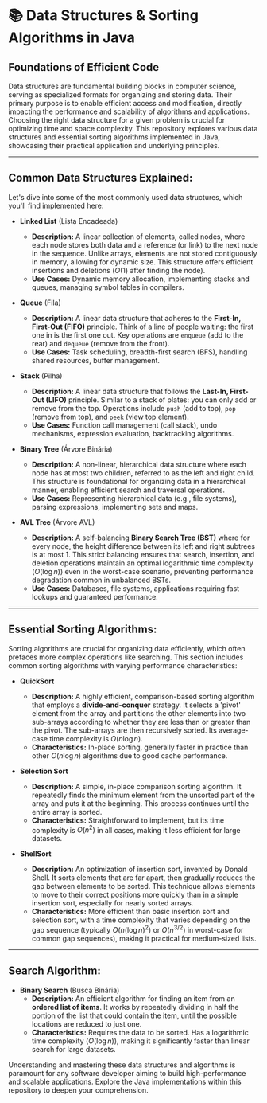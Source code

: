# 📚 Data Structures & Sorting Algorithms in Java

## Foundations of Efficient Code

Data structures are fundamental building blocks in computer science, serving as specialized formats for organizing and storing data. Their primary purpose is to enable efficient access and modification, directly impacting the performance and scalability of algorithms and applications. Choosing the right data structure for a given problem is crucial for optimizing time and space complexity. This repository explores various data structures and essential sorting algorithms implemented in Java, showcasing their practical application and underlying principles.

---

## Common Data Structures Explained:

Let's dive into some of the most commonly used data structures, which you'll find implemented here:

* **Linked List** (Lista Encadeada)
    * **Description:** A linear collection of elements, called nodes, where each node stores both data and a reference (or link) to the next node in the sequence. Unlike arrays, elements are not stored contiguously in memory, allowing for dynamic size. This structure offers efficient insertions and deletions ($O(1)$ after finding the node).
    * **Use Cases:** Dynamic memory allocation, implementing stacks and queues, managing symbol tables in compilers.

* **Queue** (Fila)
    * **Description:** A linear data structure that adheres to the **First-In, First-Out (FIFO)** principle. Think of a line of people waiting: the first one in is the first one out. Key operations are `enqueue` (add to the rear) and `dequeue` (remove from the front).
    * **Use Cases:** Task scheduling, breadth-first search (BFS), handling shared resources, buffer management.

* **Stack** (Pilha)
    * **Description:** A linear data structure that follows the **Last-In, First-Out (LIFO)** principle. Similar to a stack of plates: you can only add or remove from the top. Operations include `push` (add to top), `pop` (remove from top), and `peek` (view top element).
    * **Use Cases:** Function call management (call stack), undo mechanisms, expression evaluation, backtracking algorithms.

* **Binary Tree** (Árvore Binária)
    * **Description:** A non-linear, hierarchical data structure where each node has at most two children, referred to as the left and right child. This structure is foundational for organizing data in a hierarchical manner, enabling efficient search and traversal operations.
    * **Use Cases:** Representing hierarchical data (e.g., file systems), parsing expressions, implementing sets and maps.

* **AVL Tree** (Árvore AVL)
    * **Description:** A self-balancing **Binary Search Tree (BST)** where for every node, the height difference between its left and right subtrees is at most 1. This strict balancing ensures that search, insertion, and deletion operations maintain an optimal logarithmic time complexity ($O(\log n)$) even in the worst-case scenario, preventing performance degradation common in unbalanced BSTs.
    * **Use Cases:** Databases, file systems, applications requiring fast lookups and guaranteed performance.

---

## Essential Sorting Algorithms:

Sorting algorithms are crucial for organizing data efficiently, which often prefaces more complex operations like searching. This section includes common sorting algorithms with varying performance characteristics:

* **QuickSort**
    * **Description:** A highly efficient, comparison-based sorting algorithm that employs a **divide-and-conquer** strategy. It selects a 'pivot' element from the array and partitions the other elements into two sub-arrays according to whether they are less than or greater than the pivot. The sub-arrays are then recursively sorted. Its average-case time complexity is $O(n \log n)$.
    * **Characteristics:** In-place sorting, generally faster in practice than other $O(n \log n)$ algorithms due to good cache performance.

* **Selection Sort**
    * **Description:** A simple, in-place comparison sorting algorithm. It repeatedly finds the minimum element from the unsorted part of the array and puts it at the beginning. This process continues until the entire array is sorted.
    * **Characteristics:** Straightforward to implement, but its time complexity is $O(n^2)$ in all cases, making it less efficient for large datasets.

* **ShellSort**
    * **Description:** An optimization of insertion sort, invented by Donald Shell. It sorts elements that are far apart, then gradually reduces the gap between elements to be sorted. This technique allows elements to move to their correct positions more quickly than in a simple insertion sort, especially for nearly sorted arrays.
    * **Characteristics:** More efficient than basic insertion sort and selection sort, with a time complexity that varies depending on the gap sequence (typically $O(n (\log n)^2)$ or $O(n^{3/2})$ in worst-case for common gap sequences), making it practical for medium-sized lists.

---

## Search Algorithm:

* **Binary Search** (Busca Binária)
    * **Description:** An efficient algorithm for finding an item from an **ordered list of items**. It works by repeatedly dividing in half the portion of the list that could contain the item, until the possible locations are reduced to just one.
    * **Characteristics:** Requires the data to be sorted. Has a logarithmic time complexity ($O(\log n)$), making it significantly faster than linear search for large datasets.

Understanding and mastering these data structures and algorithms is paramount for any software developer aiming to build high-performance and scalable applications. Explore the Java implementations within this repository to deepen your comprehension.

